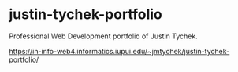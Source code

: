 # justin-tychek-portfolio

Professional Web Development portfolio of Justin Tychek.

https://in-info-web4.informatics.iupui.edu/~jmtychek/justin-tychek-portfolio/
